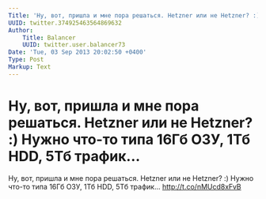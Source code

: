 ```yaml
---
Title: 'Ну, вот, пришла и мне пора решаться. Hetzner или не Hetzner? :) Нужно что-то типа 16Гб ОЗУ, 1Тб HDD, 5Тб трафик...'
UUID: twitter.374925463564869632
Author:
    Title: Balancer
    UUID: twitter.user.balancer73
Date: 'Tue, 03 Sep 2013 20:02:50 +0400'
Type: Post
Markup: Text
---
```


# Ну, вот, пришла и мне пора решаться. Hetzner или не Hetzner? :) Нужно что-то типа 16Гб ОЗУ, 1Тб HDD, 5Тб трафик...

Ну, вот, пришла и мне пора решаться. Hetzner или не Hetzner?
:) Нужно что-то типа 16Гб ОЗУ, 1Тб HDD, 5Тб трафик...
http://t.co/nMUcd8xFvB